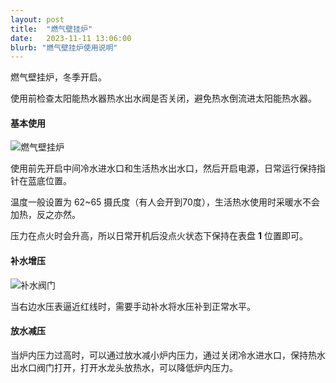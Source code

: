 ```yaml
---
layout: post
title:  "燃气壁挂炉"
date:   2023-11-11 13:06:00
blurb: "燃气壁挂炉使用说明"
---
```


燃气壁挂炉，冬季开启。

使用前检查太阳能热水器热水出水阀是否关闭，避免热水倒流进太阳能热水器。

#### 基本使用

![燃气壁挂炉](/bay/assets/img/posts/IMG_1071.png)

使用前先开启中间冷水进水口和生活热水出水口，然后开启电源，日常运行保持指针在蓝底位置。

温度一般设置为 62~65 摄氏度（有人会开到70度），生活热水使用时采暖水不会加热，反之亦然。

压力在点火时会升高，所以日常开机后没点火状态下保持在表盘 **1** 位置即可。

#### 补水增压

![补水阀门](/bay/assets/img/posts/IMG_1074.png)

当右边水压表逼近红线时，需要手动补水将水压补到正常水平。

#### 放水减压

当炉内压力过高时，可以通过放水减小炉内压力，通过关闭冷水进水口，保持热水出水口阀门打开，打开水龙头放热水，可以降低炉内压力。
